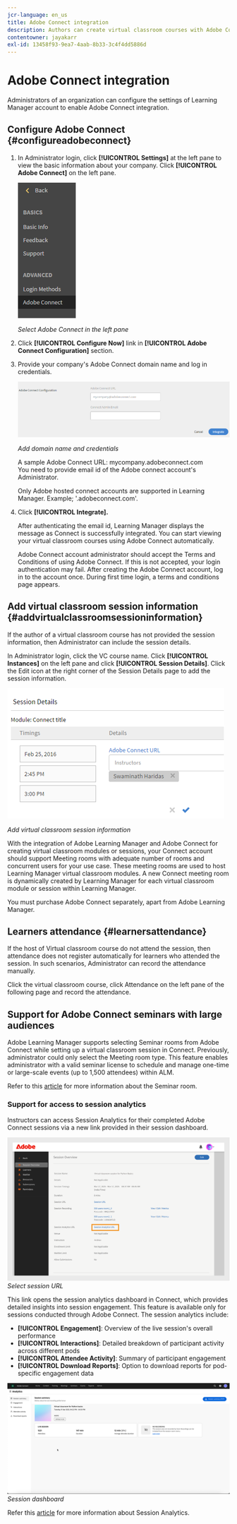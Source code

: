 ```yaml
---
jcr-language: en_us
title: Adobe Connect integration
description: Authors can create virtual classroom courses with Adobe Connect during course creation process. To enable Adobe Connect for your Learning Manager account, you need to contact the Administrator of your organization.
contentowner: jayakarr
exl-id: 13458f93-9ea7-4aab-8b33-3c4f4dd5886d
---
```

# Adobe Connect integration

Administrators of an organization can configure the settings of Learning Manager account to enable Adobe Connect integration.

## Configure Adobe Connect {#configureadobeconnect}

1. In Administrator login, click **[!UICONTROL Settings]** at the left pane to view the basic information about your company. Click **[!UICONTROL Adobe Connect]** on the left pane.

   ![](assets/left-pane.png)

   *Select Adobe Connect in the left pane*

1. Click **[!UICONTROL Configure Now]** link in **[!UICONTROL Adobe Connect Configuration]** section.

   <!--![](assets/configure-now-connect.png)-->

1. Provide your company's Adobe Connect domain name and log in credentials.

   ![](assets/adobeconnect-config.png)

   *Add domain name and credentials*

   A sample Adobe Connect URL: mycompany.adobeconnect.com  
   You need to provide email id of the Adobe connect account's Administrator. 

   Only Adobe hosted connect accounts are supported in Learning Manager. Example; '.adobeconnect.com'.

1. Click **[!UICONTROL Integrate].**

   After authenticating the email id, Learning Manager displays the message as Connect is successfully integrated. You can start viewing your virtual classroom courses using Adobe Connect automatically.

   Adobe Connect account administrator should accept the Terms and Conditions of using Adobe Connect. If this is not accepted, your login authentication may fail. After creating the Adobe Connect account, log in to the account once. During first time login, a terms and conditions page appears.

   <!--![](assets/mail-confirmation.png)-->

## Add virtual classroom session information {#addvirtualclassroomsessioninformation}

If the author of a virtual classroom course has not provided the session information, then Administrator can include the session details.

In Administrator login, click the VC course name. Click **[!UICONTROL Instances]** on the left pane and click **[!UICONTROL Session Details]**.  Click the Edit icon at the right corner of the Session Details page to add the session information.

![](assets/session-creation-admin.png)

*Add virtual classroom session information*

With the integration of Adobe Learning Manager and Adobe Connect for creating virtual classroom modules or sessions, your Connect account should support Meeting rooms with adequate number of rooms and concurrent users for your use case. These meeting rooms are used to host Learning Manager virtual classroom modules. A new Connect meeting room is dynamically created by Learning Manager for each virtual classroom module or session within Learning Manager.

You must purchase Adobe Connect separately, apart from Adobe Learning Manager.

## Learners attendance {#learnersattendance}

If the host of Virtual classroom course do not attend the session, then attendance does not register automatically for learners who attended the session. In such scenarios, Administrator can record the attendance manually.

Click the virtual classroom course, click Attendance on the left pane of the following page and record the attendance.

## Support for Adobe Connect seminars with large audiences

Adobe Learning Manager supports selecting Seminar rooms from Adobe Connect while setting up a virtual classroom session in Connect. Previously, administrator could only select the Meeting room type. This feature enables administrator with a valid seminar license to schedule and manage one-time or large-scale events (up to 1,500 attendees) within ALM.

Refer to this [article](https://helpx.adobe.com/adobe-connect/using/creating-seminars.html) for more information about the Seminar room.

### Support for access to session analytics

Instructors can access Session Analytics for their completed Adobe Connect sessions via a new link provided in their session dashboard.

![](assets/adobe-connect-session-url.png)
_Select session URL_

This link opens the session analytics dashboard in Connect, which provides detailed insights into session engagement.
This feature is available only for sessions conducted through Adobe Connect. The session analytics include: 

* **[!UICONTROL Engagement]**: Overview of the live session's overall performance
* **[!UICONTROL Interactions]**: Detailed breakdown of participant activity across different pods 
* **[!UICONTROL Attendee Activity]**: Summary of participant engagement 
* **[!UICONTROL Download Reports]**: Option to download reports for pod-specific engagement data

![](assets/session-dashboard.png)
_Session dashboard_

Refer this [article](https://helpx.adobe.com/in/adobe-connect/using/session-dashboard.html) for more information about Session Analytics.
